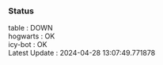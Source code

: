 ### Status


table : DOWN  
hogwarts : OK  
icy-bot : OK  
Latest Update : 2024-04-28 13:07:49.771878
